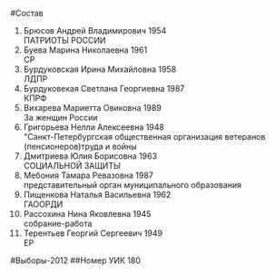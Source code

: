 #Состав
1. Брюсов Андрей Владимирович 1954   
    ПАТРИОТЫ РОССИИ
2. Буева Марина Николаевна 1961   
    СР
3. Бурдуковская Ирина Михайловна 1958   
    ЛДПР
4. Бурдуковекая Светлана Георгиевна 1987   
    КПРФ
5. Вихарева Мариетта Овиковна 1989   
    За женщин России
6. Григорьева Нелли Алексеевна 1948   
    "Санкт-Петербургская общественная организация ветеранов (пенсионеров)труда и войны
7. Дмитриева Юлия Борисовна 1963   
    СОЦИАЛЬНОЙ ЗАЩИТЫ
8. Мебония Тамара Ревазовна 1987   
    представительный орган муниципального образования
9. Пищенкова Наталья Васильевна 1962   
    ГАООРДИ
10. Рассохина Нина Яковлевна 1945   
    собрание-работа
11. Терентьев Георгий Сергеевич 1949   
    ЕР

#Выборы-2012
##Номер УИК
180